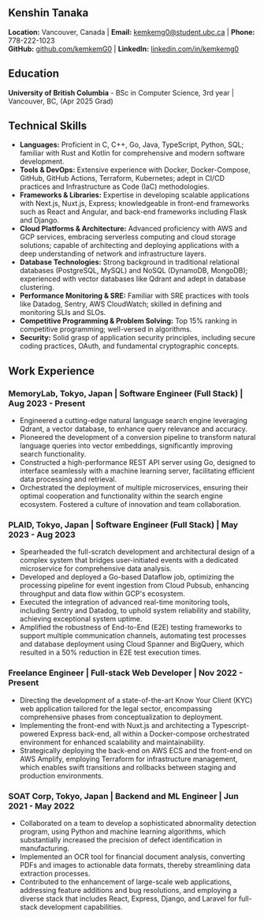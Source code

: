 ## Kenshin Tanaka

**Location:** Vancouver, Canada | **Email:** [kemkemg0@student.ubc.ca](mailto:kemkemg0@student.ubc.ca) | **Phone:** 778-222-1023  
**GitHub:** [github.com/kemkemG0](https://github.com/kemkemG0) | **LinkedIn:** [linkedin.com/in/kemkemg0](https://www.linkedin.com/in/kemkemg0/)

## Education

**University of British Columbia** - BSc in Computer Science, 3rd year | Vancouver, BC, (Apr 2025 Grad)

## Technical Skills

- **Languages:** Proficient in C, C++, Go, Java, TypeScript, Python, SQL; familiar with Rust and Kotlin for comprehensive and modern software development.
- **Tools & DevOps:** Extensive experience with Docker, Docker-Compose, GitHub, GitHub Actions, Terraform, Kubernetes; adept in CI/CD practices and Infrastructure as Code (IaC) methodologies.
- **Frameworks & Libraries:** Expertise in developing scalable applications with Next.js, Nuxt.js, Express; knowledgeable in front-end frameworks such as React and Angular, and back-end frameworks including Flask and Django.
- **Cloud Platforms & Architecture:** Advanced proficiency with AWS and GCP services, embracing serverless computing and cloud storage solutions; capable of architecting and deploying applications with a deep understanding of network and infrastructure layers.
- **Database Technologies:** Strong background in traditional relational databases (PostgreSQL, MySQL) and NoSQL (DynamoDB, MongoDB); experienced with vector databases like Qdrant and adept in database clustering.
- **Performance Monitoring & SRE:** Familiar with SRE practices with tools like Datadog, Sentry, AWS CloudWatch; skilled in defining and monitoring SLIs and SLOs.
- **Competitive Programming & Problem Solving:** Top 15% ranking in competitive programming; well-versed in algorithms.
- **Security:** Solid grasp of application security principles, including secure coding practices, OAuth, and fundamental cryptographic concepts.

## Work Experience

### MemoryLab, Tokyo, Japan | **Software Engineer (Full Stack)** | Aug 2023 - Present

- Engineered a cutting-edge natural language search engine leveraging Qdrant, a vector database, to enhance query relevance and accuracy.
- Pioneered the development of a conversion pipeline to transform natural language queries into vector embeddings, significantly improving search functionality.
- Constructed a high-performance REST API server using Go, designed to interface seamlessly with a machine learning server, facilitating efficient data processing and retrieval.
- Orchestrated the deployment of multiple microservices, ensuring their optimal cooperation and functionality within the search engine ecosystem. Fostered a culture of innovation and team collaboration.

### PLAID, Tokyo, Japan | **Software Engineer (Full Stack)** | May 2023 - Aug 2023

- Spearheaded the full-scratch development and architectural design of a complex system that bridges user-initiated events with a dedicated microservice for comprehensive data analysis.
- Developed and deployed a Go-based Dataflow job, optimizing the processing pipeline for event ingestion from Cloud Pubsub, enhancing throughput and data flow within GCP's ecosystem.
- Executed the integration of advanced real-time monitoring tools, including Sentry and Datadog, to uphold system reliability and stability, achieving exceptional system uptime.
- Amplified the robustness of End-to-End (E2E) testing frameworks to support multiple communication channels, automating test processes and database deployment using Cloud Spanner and BigQuery, which resulted in a 50% reduction in E2E test execution times.

### Freelance Engineer | **Full-stack Web Developer** | Nov 2022 - Present

- Directing the development of a state-of-the-art Know Your Client (KYC) web application tailored for the legal sector, encompassing comprehensive phases from conceptualization to deployment.
- Implementing the front-end with Nuxt.js and architecting a Typescript-powered Express back-end, all within a Docker-compose orchestrated environment for enhanced scalability and maintainability.
- Strategically deploying the back-end on AWS ECS and the front-end on AWS Amplify, employing Terraform for infrastructure management, which enables swift transitions and rollbacks between staging and production environments.

### SOAT Corp, Tokyo, Japan | **Backend and ML Engineer** | Jun 2021 - May 2022

- Collaborated on a team to develop a sophisticated abnormality detection program, using Python and machine learning algorithms, which substantially increased the precision of defect identification in manufacturing.
- Implemented an OCR tool for financial document analysis, converting PDFs and images to actionable data formats, thereby streamlining data extraction processes.
- Contributed to the enhancement of large-scale web applications, addressing feature additions and bug resolutions, and employing a diverse stack that includes React, Express, Django, and Laravel for full-stack development capabilities.
